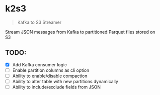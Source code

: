 # k2s3

> Kafka to S3 Streamer

Stream JSON messages from Kafka to partitioned Parquet files stored on S3

## TODO:

- [x] Add Kafka consumer logic
- [ ] Enable partition columns as cli option
- [ ] Ability to enable/disable compaction
- [ ] Ability to alter table with new partitions dynamically
- [ ] Ability to include/exclude fields from JSON
